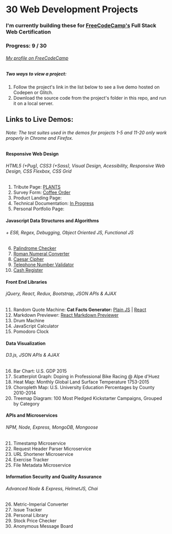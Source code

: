# 30 Web Development Projects
### I'm currently building these for [FreeCodeCamp's](https://www.freecodecamp.org/) Full Stack Web Certification

### Progress: 9 / 30

###### [My profile on FreeCodeCamp](https://www.freecodecamp.org/robinwakeman)

##### Two ways to view a project:
1. Follow the project's link in the list below to see a live demo hosted on Codepen or Glitch.
1. Download the source code from the project's folder in this repo, and run it on a local server.

## Links to Live Demos:
###### *Note: The test suites used in the demos for projects 1-5 and 11-20 only work properly in Chrome and Firefox.*
#### Responsive Web Design
###### HTML5 (+Pug), CSS3 (+Sass), Visual Design, Acessibility, Responsive Web Design, CSS Flexbox, CSS Grid
1. Tribute Page: [PLANTS](https://codepen.io/robinwakeman/full/bOGYxQ)
2. Survey Form: [Coffee Order](https://codepen.io/robinwakeman/full/vQorLG)
3. Product Landing Page:
4. Technical Documentation: [In Progress](https://codepen.io/robinwakeman/full/wNQyRM)
5. Personal Portfolio Page:

#### Javascript Data Structures and Algorithms
###### \+ ES6, Regex, Debugging, Object Oriented JS, Functional JS
6. [Palindrome Checker](https://codepen.io/robinwakeman/pen/roEZxE)
7. [Roman Numeral Converter](https://codepen.io/robinwakeman/pen/WPeGQX)
8. [Caesar Cipher](https://codepen.io/robinwakeman/pen/xMKEZN)
9. [Telephone Number Validator](https://codepen.io/robinwakeman/pen/XOrjdO)
10. [Cash Register](https://codepen.io/robinwakeman/pen/xMwOMd)

#### Front End Libraries
###### jQuery, React, Redux, Bootstrap, JSON APIs & AJAX
11. Random Quote Machine: __Cat Facts Generator:__ [Plain JS](https://codepen.io/robinwakeman/full/gZBgwV) | [React](https://codepen.io/robinwakeman/full/YdBxWd)
12. Markdown Previewer: [React Markdown Previewer](https://codepen.io/robinwakeman/full/ebbyXL)
13. Drum Machine
14. JavaScript Calculator
15. Pomodoro Clock

#### Data Visualization
###### D3.js, JSON APIs & AJAX
16. Bar Chart: U.S. GDP 2015
17. Scatterplot Graph: Doping in Professional Bike Racing @ Alpe d'Huez
18. Heat Map: Monthly Global Land Surface Temperature 1753-2015
19. Choropleth Map: U.S. University Education Percentages by County 2010-2014
20. Treemap Diagram: 100 Most Pledged Kickstarter Campaigns, Grouped by Category

#### APIs and Microservices
###### NPM, Node, Express, MongoDB, Mongoose
21. Timestamp Microservice
22. Request Header Parser Microservice
23. URL Shortener Microservice
24. Exercise Tracker
25. File Metadata Microservice

#### Information Security and Quality Assurance
###### Advanced Node & Express, HelmetJS, Chai
26. Metric-Imperial Converter
27. Issue Tracker
28. Personal Library
29. Stock Price Checker
30. Anonymous Message Board
